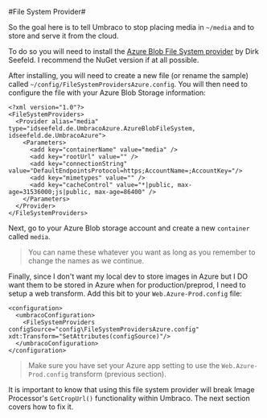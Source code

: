 #File System Provider#

So the goal here is to tell Umbraco to stop placing media in `~/media` and to store and serve it from the cloud.

To do so you will need to install the [Azure Blob File System provider](https://our.umbraco.org/projects/backoffice-extensions/azure-blob-storage-provider) by Dirk Seefeld.  I recommend the NuGet version if at all possible.

After installing, you will need to create a new file (or rename the sample) called `~/config/FileSystemProvidersAzure.config`.  You will then need to configure the file with your Azure Blob Storage information:

```
<?xml version="1.0"?>
<FileSystemProviders>
  <Provider alias="media"  type="idseefeld.de.UmbracoAzure.AzureBlobFileSystem, idseefeld.de.UmbracoAzure">
    <Parameters>
      <add key="containerName" value="media" />
      <add key="rootUrl" value="" />
      <add key="connectionString" value="DefaultEndpointsProtocol=https;AccountName=;AccountKey="/>
      <add key="mimetypes" value="" />
      <add key="cacheControl" value="*|public, max-age=31536000;js|public, max-age=86400" />
    </Parameters>
  </Provider>
</FileSystemProviders>

```

Next, go to your Azure Blob storage account and create a new `container` called `media`.  

>You can name these whatever you want as long as you remember to change the names as we continue.

Finally, since I don't want my local dev to store images in Azure but I DO want them to be stored in Azure when for production/preprod, I need to setup a web transform.  Add this bit to your `Web.Azure-Prod.config` file:

```
<configuration>
  <umbracoConfiguration>
    <FileSystemProviders configSource="config\FileSystemProvidersAzure.config" xdt:Transform="SetAttributes(configSource)"/>
  </umbracoConfiguration>
</configuration>
```

>Make sure you have set your Azure app setting to use the `Web.Azure-Prod.config` transform (previous section).

It is important to know that using this file system provider will break Image Processor's `GetCropUrl()` functionality within Umbraco.  The next section covers how to fix it.
